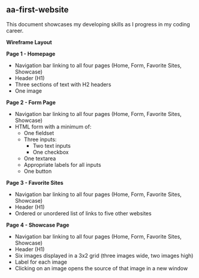## aa-first-website

This document showcases my developing skills as I progress in my coding career.

**Wireframe Layout**

**Page 1 - Homepage**

* Navigation bar linking to all four pages (Home, Form, Favorite Sites, Showcase)
* Header (H1)
* Three sections of text with H2 headers
* One image

**Page 2 - Form Page**

* Navigation bar linking to all four pages (Home, Form, Favorite Sites, Showcase)
* HTML form with a minimum of:
    * One fieldset
    * Three inputs:
        * Two text inputs
        * One checkbox
    * One textarea
    * Appropriate labels for all inputs
    * One button

**Page 3 - Favorite Sites**

* Navigation bar linking to all four pages (Home, Form, Favorite Sites, Showcase)
* Header (H1)
* Ordered or unordered list of links to five other websites

**Page 4 - Showcase Page**

* Navigation bar linking to all four pages (Home, Form, Favorite Sites, Showcase)
* Header (H1)
* Six images displayed in a 3x2 grid (three images wide, two images high)
* Label for each image
* Clicking on an image opens the source of that image in a new window
